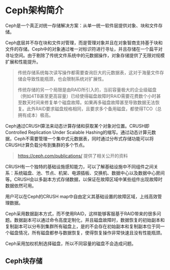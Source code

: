 # Ceph架构简介

Ceph是一个真正对统一存储解决方案：从单一统一软件层提供对象、块和文件存储。

Ceph底层并不存在块和文件对管理，而是管理对象并且在对象智商支持基于块和文件的存储。Ceph中的对象通过唯一对标识符进行寻址，并且存储在一个扁平对寻址空间。由于剔除了传统文件系统中的元数据操作，对象存储提供了无限对规模扩展和性能提升。

> 传统存储系统每次读写操作都需要查询巨大的元数据表，这对于海量文件存储会导致性能瓶颈，也会限制系统对扩展性。
>
> 传统存储的另一个局限是由RAID所引入的，当前容量极大的企业级磁盘（例如4TB甚至更高容量）已经使得磁盘故障时RAID需要花费数个小时甚至数天时间来修复单个磁盘故障。如果再多磁盘故障甚至导致数据无法恢复。此外RAID要求磁盘规格相同，且要求多个备用磁盘，都使得TCO（总拥有成本）极高。

Ceph通过CRUSH算法来动态计算存储和获取某个对象对位置。CRUSH即 Controlled Replication Under Scalable Hashing的缩写。通过动态计算元数据，Ceph不需要管理一个集中式元数据表，同时通过分布式存储功能可以将CRUSH计算负载分布到集群的多个节点。

> https://ceph.com/publications/ 提供了相关公开的资料

CRUSH有一个独特的基础设施感知能力，可以了解基础设施中不同组件之间关系：系统磁盘、池、节点、机架、电源插板、交换机、数据中心以及数据中心房间等。CRUSH会以多副本方式存储数据，以保证在故障区域中某些组件出现故障时数据依然可用。

用户可以在Ceph的CRUSH map中自由定义其基础设置的故障区域，上线高效管理数据。

Ceph采用数据副本方式，而不使用RAID，这样能够客服基于RAID带来的很多问题。数据副本可以通过命令高度定制化，并且磁盘故障时，数据恢复的初始副本和复制副本可以分布到集群所有磁盘上，是的不会存在初始副本和复制副本位于同一个磁盘情况，所有磁盘都参与数据恢复，使得恢复操作非常快速且没有性能瓶颈。

Ceph采用加权机制选择磁盘，所以不同容量的磁盘不会造成问题。

## Ceph块存储